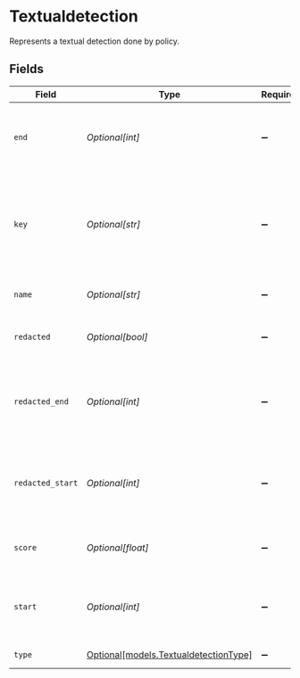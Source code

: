 # Textualdetection

Represents a textual detection done by policy.


## Fields

| Field                                                                           | Type                                                                            | Required                                                                        | Description                                                                     |
| ------------------------------------------------------------------------------- | ------------------------------------------------------------------------------- | ------------------------------------------------------------------------------- | ------------------------------------------------------------------------------- |
| `end`                                                                           | *Optional[int]*                                                                 | :heavy_minus_sign:                                                              | The end position of the detection in the original data.                         |
| `key`                                                                           | *Optional[str]*                                                                 | :heavy_minus_sign:                                                              | The key that is used in the name's place, If empty, a sequence of X's are used. |
| `name`                                                                          | *Optional[str]*                                                                 | :heavy_minus_sign:                                                              | The name of the detection.                                                      |
| `redacted`                                                                      | *Optional[bool]*                                                                | :heavy_minus_sign:                                                              | If true this detection has been redacted.                                       |
| `redacted_end`                                                                  | *Optional[int]*                                                                 | :heavy_minus_sign:                                                              | The end position of the detection in the redacted data.                         |
| `redacted_start`                                                                | *Optional[int]*                                                                 | :heavy_minus_sign:                                                              | The start position of the detection in the redacted data.                       |
| `score`                                                                         | *Optional[float]*                                                               | :heavy_minus_sign:                                                              | The confidence score of the detection.                                          |
| `start`                                                                         | *Optional[int]*                                                                 | :heavy_minus_sign:                                                              | The start position of the detection in the original data.                       |
| `type`                                                                          | [Optional[models.TextualdetectionType]](../models/textualdetectiontype.md)      | :heavy_minus_sign:                                                              | The type of detection.                                                          |